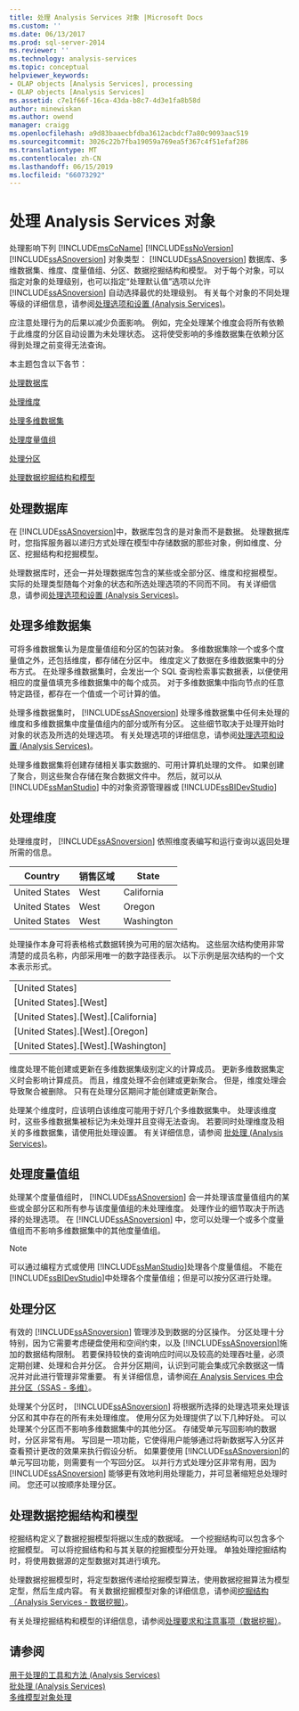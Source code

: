 ```yaml
---
title: 处理 Analysis Services 对象 |Microsoft Docs
ms.custom: ''
ms.date: 06/13/2017
ms.prod: sql-server-2014
ms.reviewer: ''
ms.technology: analysis-services
ms.topic: conceptual
helpviewer_keywords:
- OLAP objects [Analysis Services], processing
- OLAP objects [Analysis Services]
ms.assetid: c7e1f66f-16ca-43da-b8c7-4d3e1fa8b58d
author: minewiskan
ms.author: owend
manager: craigg
ms.openlocfilehash: a9d83baaecbfdba3612acbdcf7a80c9093aac519
ms.sourcegitcommit: 3026c22b7fba19059a769ea5f367c4f51efaf286
ms.translationtype: MT
ms.contentlocale: zh-CN
ms.lasthandoff: 06/15/2019
ms.locfileid: "66073292"
---
```

# <a name="processing-analysis-services-objects"></a>处理 Analysis Services 对象
  处理影响下列 [!INCLUDE[msCoName](../../includes/msconame-md.md)] [!INCLUDE[ssNoVersion](../../includes/ssnoversion-md.md)] [!INCLUDE[ssASnoversion](../../includes/ssasnoversion-md.md)] 对象类型： [!INCLUDE[ssASnoversion](../../includes/ssasnoversion-md.md)] 数据库、多维数据集、维度、度量值组、分区、数据挖掘结构和模型。 对于每个对象，可以指定对象的处理级别，也可以指定“处理默认值”选项以允许 [!INCLUDE[ssASnoversion](../../includes/ssasnoversion-md.md)] 自动选择最优的处理级别。 有关每个对象的不同处理等级的详细信息，请参阅[处理选项和设置 (Analysis Services)](processing-options-and-settings-analysis-services.md)。  
  
 应注意处理行为的后果以减少负面影响。 例如，完全处理某个维度会将所有依赖于此维度的分区自动设置为未处理状态。 这将使受影响的多维数据集在依赖分区得到处理之前变得无法查询。  
  
 本主题包含以下各节：  
  
 [处理数据库](#bkmk_procdb)  
  
 [处理维度](#bkmk_procdim)  
  
 [处理多维数据集](#bkmk_proccube)  
  
 [处理度量值组](#bkmk_procmeasure)  
  
 [处理分区](#bkmk_procpartition)  
  
 [处理数据挖掘结构和模型](#bkmk_procdm)  
  
##  <a name="bkmk_procdb"></a> 处理数据库  
 在 [!INCLUDE[ssASnoversion](../../includes/ssasnoversion-md.md)]中，数据库包含的是对象而不是数据。 处理数据库时，您指挥服务器以递归方式处理在模型中存储数据的那些对象，例如维度、分区、挖掘结构和挖掘模型。  
  
 处理数据库时，还会一并处理数据库包含的某些或全部分区、维度和挖掘模型。 实际的处理类型随每个对象的状态和所选处理选项的不同而不同。 有关详细信息，请参阅[处理选项和设置 (Analysis Services)](processing-options-and-settings-analysis-services.md)。  
  
##  <a name="bkmk_proccube"></a> 处理多维数据集  
 可将多维数据集认为是度量值组和分区的包装对象。 多维数据集除一个或多个度量值之外，还包括维度，都存储在分区中。 维度定义了数据在多维数据集中的分布方式。 在处理多维数据集时，会发出一个 SQL 查询检索事实数据表，以便使用相应的度量值填充多维数据集中的每个成员。 对于多维数据集中指向节点的任意特定路径，都存在一个值或一个可计算的值。  
  
 处理多维数据集时， [!INCLUDE[ssASnoversion](../../includes/ssasnoversion-md.md)] 处理多维数据集中任何未处理的维度和多维数据集中度量值组内的部分或所有分区。 这些细节取决于处理开始时对象的状态及所选的处理选项。 有关处理选项的详细信息，请参阅[处理选项和设置 (Analysis Services)](processing-options-and-settings-analysis-services.md)。  
  
 处理多维数据集将创建存储相关事实数据的、可用计算机处理的文件。 如果创建了聚合，则这些聚合存储在聚合数据文件中。 然后，就可以从 [!INCLUDE[ssManStudio](../../includes/ssmanstudio-md.md)] 中的对象资源管理器或 [!INCLUDE[ssBIDevStudio](../../includes/ssbidevstudio-md.md)]  
  
##  <a name="bkmk_procdim"></a> 处理维度  
 处理维度时， [!INCLUDE[ssASnoversion](../../includes/ssasnoversion-md.md)] 依照维度表编写和运行查询以返回处理所需的信息。  
  
|Country|销售区域|State|  
|-------------|------------------|-----------|  
|United States|West|California|  
|United States|West|Oregon|  
|United States|West|Washington|  
  
 处理操作本身可将表格格式数据转换为可用的层次结构。 这些层次结构使用非常清楚的成员名称，内部采用唯一的数字路径表示。 以下示例是层次结构的一个文本表示形式。  
  
||  
|-|  
|[United States]|  
|[United States].[West]|  
|[United States].[West].[California]|  
|[United States].[West].[Oregon]|  
|[United States].[West].[Washington]|  
  
 维度处理不能创建或更新在多维数据集级别定义的计算成员。 更新多维数据集定义时会影响计算成员。 而且，维度处理不会创建或更新聚合。 但是，维度处理会导致聚合被删除。 只有在处理分区期间才能创建或更新聚合。  
  
 处理某个维度时，应该明白该维度可能用于好几个多维数据集中。 处理该维度时，这些多维数据集被标记为未处理并且变得无法查询。 若要同时处理维度及相关的多维数据集，请使用批处理设置。 有关详细信息，请参阅 [批处理 (Analysis Services)](batch-processing-analysis-services.md)。  
  
##  <a name="bkmk_procmeasure"></a> 处理度量值组  
 处理某个度量值组时， [!INCLUDE[ssASnoversion](../../includes/ssasnoversion-md.md)] 会一并处理该度量值组内的某些或全部分区和所有参与该度量值组的未处理维度。 处理作业的细节取决于所选择的处理选项。 在 [!INCLUDE[ssASnoversion](../../includes/ssasnoversion-md.md)] 中，您可以处理一个或多个度量值组而不影响多维数据集中的其他度量值组。  
  
> [!NOTE]  
>  可以通过编程方式或使用 [!INCLUDE[ssManStudio](../../includes/ssmanstudio-md.md)]处理各个度量值组。 不能在 [!INCLUDE[ssBIDevStudio](../../includes/ssbidevstudio-md.md)]中处理各个度量值组；但是可以按分区进行处理。  
  
##  <a name="bkmk_procpartition"></a> 处理分区  
 有效的 [!INCLUDE[ssASnoversion](../../includes/ssasnoversion-md.md)] 管理涉及到数据的分区操作。 分区处理十分特别，因为它需要考虑硬盘使用和空间约束，以及 [!INCLUDE[ssASnoversion](../../includes/ssasnoversion-md.md)]施加的数据结构限制。 若要保持较快的查询响应时间以及较高的处理吞吐量，必须定期创建、处理和合并分区。 合并分区期间，认识到可能会集成冗余数据这一情况并对此进行管理非常重要。 有关详细信息，请参阅[在 Analysis Services 中合并分区（SSAS - 多维）](merge-partitions-in-analysis-services-ssas-multidimensional.md)。  
  
 处理某个分区时， [!INCLUDE[ssASnoversion](../../includes/ssasnoversion-md.md)] 将根据所选择的处理选项来处理该分区和其中存在的所有未处理维度。 使用分区为处理提供了以下几种好处。 可以处理某个分区而不影响多维数据集中的其他分区。 存储受单元写回影响的数据时，分区非常有用。 写回是一项功能，它使得用户能够通过将新数据写入分区并查看预计更改的效果来执行假设分析。 如果要使用 [!INCLUDE[ssASnoversion](../../includes/ssasnoversion-md.md)]的单元写回功能，则需要有一个写回分区。 以并行方式处理分区非常有用，因为 [!INCLUDE[ssASnoversion](../../includes/ssasnoversion-md.md)] 能够更有效地利用处理能力，并可显著缩短总处理时间。 您还可以按顺序处理分区。  
  
##  <a name="bkmk_procdm"></a> 处理数据挖掘结构和模型  
 挖掘结构定义了数据挖掘模型将据以生成的数据域。 一个挖掘结构可以包含多个挖掘模型。 可以将挖掘结构和与其关联的挖掘模型分开处理。 单独处理挖掘结构时，将使用数据源的定型数据对其进行填充。  
  
 处理数据挖掘模型时，将定型数据传递给挖掘模型算法，使用数据挖掘算法为模型定型，然后生成内容。 有关数据挖掘模型对象的详细信息，请参阅[挖掘结构（Analysis Services - 数据挖掘）](../data-mining/mining-structures-analysis-services-data-mining.md)。  
  
 有关处理挖掘结构和模型的详细信息，请参阅[处理要求和注意事项（数据挖掘）](../data-mining/processing-requirements-and-considerations-data-mining.md)。  
  
## <a name="see-also"></a>请参阅  
 [用于处理的工具和方法 (Analysis Services)](tools-and-approaches-for-processing-analysis-services.md)   
 [批处理 (Analysis Services)](batch-processing-analysis-services.md)   
 [多维模型对象处理](processing-a-multidimensional-model-analysis-services.md)  
  
  
